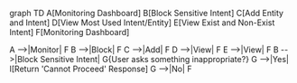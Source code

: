 graph TD
    A[Monitoring Dashboard]
    B[Block Sensitive Intent]
    C[Add Entity and Intent]
    D[View Most Used Intent/Entity]
    E[View Exist and Non-Exist Intent]
    F[Monitoring Dashboard]

A -->|Monitor| F
B -->|Block| F
C -->|Add| F
D -->|View| F
E -->|View| F
B -->|Block Sensitive Intent| G{User asks something inappropriate?}
G -->|Yes| I[Return 'Cannot Proceed' Response]
G -->|No| F
